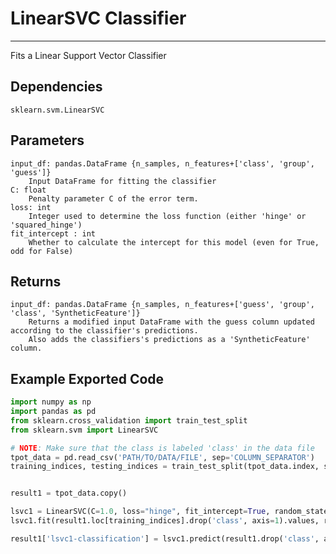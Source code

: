 # LinearSVC Classifier
* * *

Fits a Linear Support Vector Classifier

## Dependencies
    sklearn.svm.LinearSVC

Parameters
----------
    input_df: pandas.DataFrame {n_samples, n_features+['class', 'group', 'guess']}
        Input DataFrame for fitting the classifier
    C: float
        Penalty parameter C of the error term.
    loss: int
        Integer used to determine the loss function (either 'hinge' or 'squared_hinge')
    fit_intercept : int
        Whether to calculate the intercept for this model (even for True, odd for False)

Returns
-------
    input_df: pandas.DataFrame {n_samples, n_features+['guess', 'group', 'class', 'SyntheticFeature']}
        Returns a modified input DataFrame with the guess column updated according to the classifier's predictions.
        Also adds the classifiers's predictions as a 'SyntheticFeature' column.


Example Exported Code
---------------------

```Python
import numpy as np
import pandas as pd
from sklearn.cross_validation import train_test_split
from sklearn.svm import LinearSVC

# NOTE: Make sure that the class is labeled 'class' in the data file
tpot_data = pd.read_csv('PATH/TO/DATA/FILE', sep='COLUMN_SEPARATOR')
training_indices, testing_indices = train_test_split(tpot_data.index, stratify=tpot_data['class'].values, train_size=0.75, test_size=0.25)


result1 = tpot_data.copy()

lsvc1 = LinearSVC(C=1.0, loss="hinge", fit_intercept=True, random_state=42)
lsvc1.fit(result1.loc[training_indices].drop('class', axis=1).values, result1.loc[training_indices, 'class'].values)

result1['lsvc1-classification'] = lsvc1.predict(result1.drop('class', axis=1).values)

```
